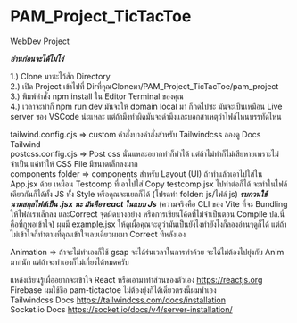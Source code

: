 # PAM_Project_TicTacToe
WebDev Project

***อ่านก่อนจะได้ไม่โง่***

1.) Clone มาซะไว้สัก Directory<br>
2.) เปิด Project เข้าไปที่ Dirที่คุณCloneมา/PAM_Project_TicTacToe/pam_project<br>
3.) พิมพ์คำสั่ง npm install ใน Editor Terminal ของคุณ<br>
4.) เวลาจะทำก็ npm run dev มันจะให้ domain local มา ก็กดไปซะ มันจะเป็นเหมือน Live server ของ VSCode น่ะแหละ แต่ถ้ามึงทำผิดมันจะด่ามึงและบอกสาเหตุว่าไฟล์ไหนบรรทัดไหน<br>



tailwind.config.cjs => custom คำสั่งบางคำสั่งสำหรับ Tailwindcss ลองดู Docs Tailwind<br>
postcss.config.cjs => Post css นั่นแหละอยากทำก็ทำได้ แต่ถ้าไม่ทำก็ไม่เสียหายเพราะไม่จำเป็น แค่ทำให้ CSS File มีขนาดเล็กลงมาก<br>
components folder => components สำหรับ Layout (UI) ถ้าทำแล้วเอาไปใส่ใน App.jsx ด้วย เหมือน Testcomp ที่เอาไปใส่ Copy testcomp.jsx ไปทำต่อก็ได้
                    จะทำในไฟล์เดียวกันก็ได้ทั้ง JS ทั้ง Style หรือคุณจะแยกก็ได้ (โปรดทำ folder: js/ไฟล์ js) ***รบกวนใช้นามสกุลไฟล์เป็น .jsx นะ มันคือ react ในแบบ Js***
                    (ความจริงคือ CLI ของ Vite ที่จะ Bundling ให้ไฟล์เราเล็กลง และCorrect จุดผิดบางอย่าง หรือการเขียนโค้ดที่ไม่จำเป็นตอน Compile ปล.นี่คือที่กูพอเข้าใจ)
                    ผมมี example.jsx ให้ดูเผื่อคุณจะดูว่ามันเป็นยังไงทำยังไงก็ลองอ่านๆดูก็ได้ แต่ถ้าไม่เข้าใจก็ทำตามที่คุณเข้าใจเลยเดี๋ยวผมมา Correct ทีหลังเอง<br>

Animation => ถ้าจะไม่ทำเองก็ใช้ gsap จะได้ร่นเวลาในการทำด้วย จะได้ไม่ต้องไปยุ่งกับ Anim มากนัก แต่ถ้าจะทำเองก็ไม่เกี่ยงได้หมดครับ<br>

แหล่งเรียนรู้เผื่ออยากจะเข้าใจ React หรือเอามาทำส่วนของตัวเอง https://reactjs.org <br>
Firebase ผมใช้ชื่อ pam-tictactoe ไม่ต้องยุ่งก็ได้เดี๋ยวตรงนี้ผมทำเอง<br>
Tailwindcss Docs https://tailwindcss.com/docs/installation <br>
Socket.io Docs https://socket.io/docs/v4/server-installation/ <br>
